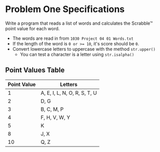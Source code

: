 # Problem One Specifications

Write a program that reads a list of words and calculates the Scrabble™ point value for each word.

- The words are read in from `1030 Project 04 01 Words.txt`
- If the length of the word is `0 or >= 10`, it's score should be `0`.
- Convert lowercase letters to uppercase with the method `str.upper()`
  - You can test a character is a letter using `str.isalpha()`

## Point Values Table

| Point Value | Letters |
|-------------|---------|
| 1 | A, E, I, L, N, O, R, S, T, U |
| 2 | D, G |
| 3 | B, C, M, P |
| 4 | F, H, V, W, Y |
| 5 | K |
| 8 | J, X |
| 10 | Q, Z |
